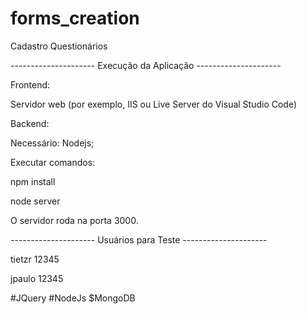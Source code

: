# forms_creation

Cadastro Questionários 

--------------------- Execução da Aplicação ---------------------

Frontend:

Servidor web (por exemplo, IIS ou Live Server do Visual Studio Code)


Backend:

Necessário: Nodejs;

Executar comandos:

npm install

node server

O servidor roda na porta 3000.

--------------------- Usuários para Teste ---------------------

tietzr
12345

jpaulo
12345

#JQuery #NodeJs $MongoDB
